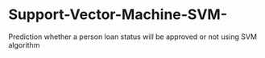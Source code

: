 # Support-Vector-Machine-SVM-
Prediction whether a person loan status will be approved or not using SVM algorithm
